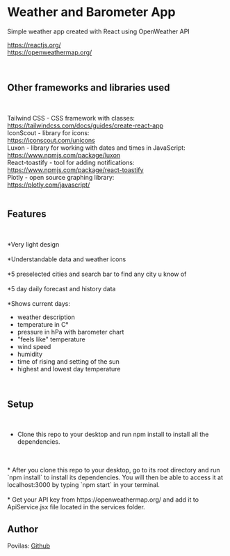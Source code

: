 # Weather and Barometer App

Simple weather app created with React using OpenWeather API

https://reactjs.org/ \
https://openweathermap.org/

<br />

## Other frameworks and libraries used
<br/>

Tailwind CSS - CSS framework with classes:<br/>   https://tailwindcss.com/docs/guides/create-react-app
<br/>
IconScout - library for icons:<br/>      https://iconscout.com/unicons
<br/>
Luxon - library for working with dates and times in JavaScript:<br/>          https://www.npmjs.com/package/luxon
<br/>
React-toastify - tool for adding notifications:<br/> https://www.npmjs.com/package/react-toastify
<br/>
Plotly - open source graphing library:<br/>        https://plotly.com/javascript/
<br/>
<br/>

## Features
<br/>

*Very light design <br/>
<br/>
*Understandable data and weather icons <br/>
 <br/>
*5 preselected cities and search bar to find any city u know of<br/>
<br/>
*5 day daily forecast and history data <br/>
<br/>
*Shows current days:
* weather description
* temperature in C°
* pressure in hPa with barometer chart
* "feels like" temperature
* wind speed
* humidity
* time of rising and setting of the sun
* highest and lowest day temperature


<br/>


## Setup
<br/>

* Clone this repo to your desktop and run npm install to install all the dependencies.
<br/>
<br/>
* After you clone this repo to your desktop, go to its root directory and run `npm install` to install its dependencies. You will then be able to access it at localhost:3000 by typing `npm start` in your terminal.
<br/>
<br/>
* Get your API key from https://openweathermap.org/ and add it to ApiService.jsx file located in the services folder.

<br/>

## Author

Povilas: [Github](https://github.com/neigiamasJonas)